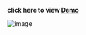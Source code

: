
<strong>click here to view  <a href="https://maheshsangeet.github.io/responsive-single-page//" > Demo</a></strong>

![image](https://user-images.githubusercontent.com/74812363/117651486-9f017c80-b1af-11eb-98c6-d821927b3994.png)




